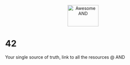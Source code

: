 <div align="center">
	<img width="100" height="70" src="media/logo.svg" alt="Awesome AND"/>
</div>

# 42
Your single source of truth, link to all the resources @ AND
